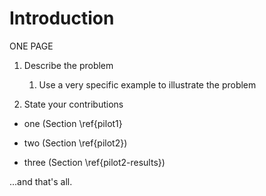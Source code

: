 # Introduction

ONE PAGE

1. Describe the problem

    1. Use a very specific example to illustrate the problem

<!-- in my case I think this specific example will be Evan's thesis claims that Elm is "easy" without evidence
-->

2. State your contributions

<!-- in this paper, I am going to substantiate the following claims.. (both
Evan's claims and my own claims of why this programmatic way of analysing
cognitive load is useful -->

   * one (Section \ref{pilot1}
   
   * two (Section \ref{pilot2})
   
   * three (Section \ref{pilot2-results})

...and that's all.

<!-- Determining the cognitive load induced during programming, and by extension,
determining the competency of a programmer, is not an easy endeavour -->

<!-- The main idea of this dissertation is...

1. Here is a problem
2. It's an interesting problem
3. It's an unsolved problem
4. **Here is my idea**
5. My idea works (details, data)
6. Here's how my idea compares to other people's approaches -->

<!--

I am interested in the effect of Functional Reactive Programming [FRP]
on User Interface programming.

I first grew an interest in the field of Functional Reactive Programming
after seeing Bret Victor's "Inventing on Principle" @Victor2012a. His
talk claims that, in the traditional compile-run-debug cycle of coding,
"most of the developer's time is spent looking at the code, blindly
without an immediate connection to the thing they're making". He goes on
to show a side-by-side illustration of a new style of development – on
one side is the runtime preview, and on the other side is the code
pertaining to said runtime. Changes in the code update the runtime,
live. He argues that "so much of creation is discovery, and you can’t
discover anything if you can't see what you're doing" – alluding to his
earlier statement that the compile-run-debug cycle is much like this. I
would like to investigate the claims Bret Victor makes, and indeed Elm,
an instance of such a FRP, whose website also makes similar claims.

A counter-argument may be that this is much like giving a child a
chainsaw. Is it too powerful? Does this tight feedback loop cut out a
perhaps crucial pause for thought? Furthermore – is this appropriate for
all types of programming? Is it at least appropriate for User Interface
design? It has been shown that novices tend to “thrash” about, trying
out many ideas that may or may not be a solution, whereas experts think
much more about the problem at hand before proceeding with a solution
@Lopez2012a.

My goal is to answer these questions. By way of conducting user studies,
leveraging Elm with extensions to do A/B testing to illustrate it’s
effectiveness (or ineffectiveness) at enhancing User Interface Design.

As far as the scope of this project goes, I will be researching as much as is
necessary in order to meet the aims of the project listed. Should I complete
these aims, I may go on to do further user studies, or attempt to further
analyse, compare and contrast User Interface Design and Declarative/Functional
Reactive Programming languages against other methods, so as to make firmer
statements about the benefits of Elm.

-->
